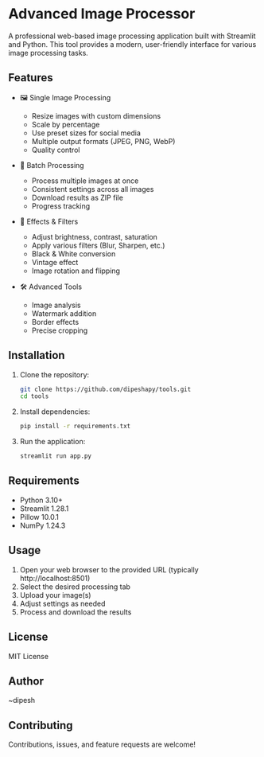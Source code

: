 # Advanced Image Processor

A professional web-based image processing application built with Streamlit and Python. This tool provides a modern, user-friendly interface for various image processing tasks.

## Features

- 🖼️ Single Image Processing
  - Resize images with custom dimensions
  - Scale by percentage
  - Use preset sizes for social media
  - Multiple output formats (JPEG, PNG, WebP)
  - Quality control

- 📁 Batch Processing
  - Process multiple images at once
  - Consistent settings across all images
  - Download results as ZIP file
  - Progress tracking

- 🎨 Effects & Filters
  - Adjust brightness, contrast, saturation
  - Apply various filters (Blur, Sharpen, etc.)
  - Black & White conversion
  - Vintage effect
  - Image rotation and flipping

- 🛠️ Advanced Tools
  - Image analysis
  - Watermark addition
  - Border effects
  - Precise cropping

## Installation

1. Clone the repository:
   ```bash
   git clone https://github.com/dipeshapy/tools.git
   cd tools
   ```

2. Install dependencies:
   ```bash
   pip install -r requirements.txt
   ```

3. Run the application:
   ```bash
   streamlit run app.py
   ```

## Requirements

- Python 3.10+
- Streamlit 1.28.1
- Pillow 10.0.1
- NumPy 1.24.3

## Usage

1. Open your web browser to the provided URL (typically http://localhost:8501)
2. Select the desired processing tab
3. Upload your image(s)
4. Adjust settings as needed
5. Process and download the results

## License

MIT License

## Author

~dipesh

## Contributing

Contributions, issues, and feature requests are welcome!
